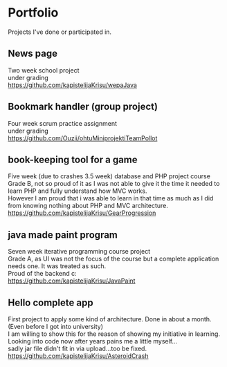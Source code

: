 # Portfolio
Projects I've done or participated in.

## News page
Two week school project
<br/> under grading
<br/> https://github.com/kapistelijaKrisu/wepaJava

## Bookmark handler (group project)
Four week scrum practice assignment
<br/> under grading
<br/> https://github.com/Ouzii/ohtuMiniprojektiTeamPollot

## book-keeping tool for a game
Five week (due to crashes 3.5 week) database and PHP project course
<br/> Grade B, not so proud of it as I was not able to give it the time it needed to learn PHP and fully understand how MVC works.
<br/> However I am proud that i was able to learn in that time as much as I did from knowing nothing about PHP and MVC architecture.
<br/> https://github.com/kapistelijaKrisu/GearProgression

## java made paint program
Seven week iterative programming course project
<br/> Grade A, as UI was not the focus of the course but a complete application needs one. It was treated as such.
<br/> Proud of the backend c:
<br/> https://github.com/kapistelijaKrisu/JavaPaint

## Hello complete app
First project to apply some kind of architecture. Done in about a month. (Even before I got into university)
<br/> I am willing to show this for the reason of showing my initiative in learning.
<br/> Looking into code now after years pains me a little myself...
<br/> sadly jar file didn't fit in via upload...too be fixed.
<br/> https://github.com/kapistelijaKrisu/AsteroidCrash
